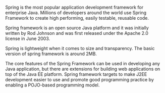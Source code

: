 Spring is the most popular application development framework for enterprise Java. Millions of developers around the world use Spring Framework to create high performing, easily testable, reusable code.

Spring framework is an open source Java platform and it was initially written by Rod Johnson and was first released under the Apache 2.0 license in June 2003.

Spring is lightweight when it comes to size and transparency. The basic version of spring framework is around 2MB.

The core features of the Spring Framework can be used in developing any Java application, but there are extensions for building web applications on top of the Java EE platform. Spring framework targets to make J2EE development easier to use and promote good programming practice by enabling a POJO-based programming model.